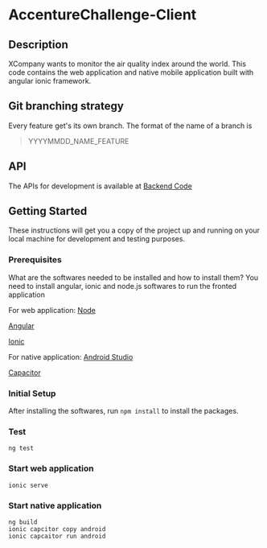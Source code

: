 # AccentureChallenge-Client

## Description

XCompany wants to monitor the air quality index around the world. This code contains the web application and native mobile application built with angular ionic framework.

## Git branching strategy

Every feature get's its own branch. The format of the name of a branch is
> YYYYMMDD_NAME_FEATURE

## API

The APIs for development is available at [Backend Code](https://github.com/vinay-krishna9/AccentureChallenge-Server)

## Getting Started

These instructions will get you a copy of the project up and running on your local machine for development and testing purposes.

### Prerequisites

What are the softwares needed to be installed and how to install them?
You need to install angular, ionic and node.js softwares to run the fronted application

For web application:
[Node](https://nodejs.org/en/download/)

[Angular](https://angular.io/cli)

[Ionic](https://ionicframework.com/docs/intro/cli)

For native application:
[Android Studio](https://developer.android.com/studio)

[Capacitor](https://ionicframework.com/docs/developing/android)

### Initial Setup

After installing the softwares, run `npm install` to install the packages.

### Test

`ng test`

### Start web application

`ionic serve`

### Start native application

```
ng build
ionic capcitor copy android
ionic capcaitor run android
```

